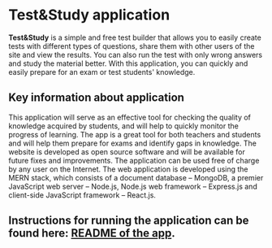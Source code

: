 # Test&Study application 

**Test&Study** is a simple and free test builder that allows you to easily create tests with different types of questions, share them with other users of the site and view the results. You can also run the test with only wrong answers and study the material better. With this application, you can quickly and easily prepare for an exam or test students' knowledge.

## Key information about application

This application will serve as an effective tool for checking the quality of knowledge acquired by students, and will help to quickly monitor the progress of learning. The app is a great tool for both teachers and students and will help them prepare for exams and identify gaps in knowledge. The website is developed as open source software and will be available for future fixes and improvements. The application can be used free of charge by any user on the Internet. The web application is developed using the MERN stack, which consists of a document database – MongoDB, a premier JavaScript web server – Node.js, Node.js web framework – Express.js and client-side JavaScript framework – React.js. 

## Instructions for running the application can be found here: [README of the app](https://github.com/arinamomot/test-and-study/tree/main/test-and-study#readme).
